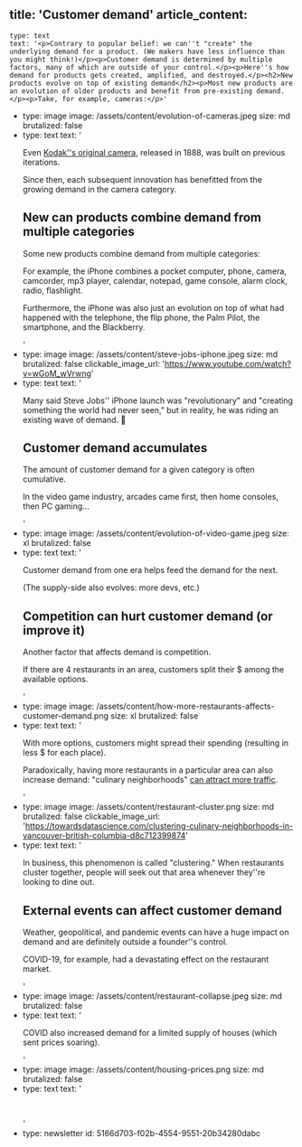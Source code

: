 title: 'Customer demand'
article_content:
  -
    type: text
    text: '<p>Contrary to popular belief: we can''t "create" the underlying demand for a product. (We makers have less influence than you might think!)</p><p>Customer demand is determined by multiple factors, many of which are outside of your control.</p><p>Here''s how demand for products gets created, amplified, and destroyed.</p><h2>New products evolve on top of existing demand</h2><p>Most new products are an evolution of older products and benefit from pre-existing demand.</p><p>Take, for example, cameras:</p>'
  -
    type: image
    image: /assets/content/evolution-of-cameras.jpeg
    size: md
    brutalized: false
  -
    type: text
    text: '<p>Even <a href="https://www.metmuseum.org/toah/hd/kodk/hd_kodk.htm">Kodak''s original camera</a>, released in 1888, was built on previous iterations.</p><p>Since then, each subsequent innovation has benefitted from the growing demand in the camera category.</p><h2>New can products combine demand from multiple categories</h2><p>Some new products combine demand from multiple categories:</p><p>For example, the iPhone combines a pocket computer, phone, camera, camcorder, mp3 player, calendar, notepad, game console, alarm clock, radio, flashlight.</p><p>Furthermore, the iPhone was also just an evolution on top of what had happened with the telephone, the flip phone, the Palm Pilot, the smartphone, and the Blackberry.</p>'
  -
    type: image
    image: /assets/content/steve-jobs-iphone.jpeg
    size: md
    brutalized: false
    clickable_image_url: 'https://www.youtube.com/watch?v=wGoM_wVrwng'
  -
    type: text
    text: '<p>Many said Steve Jobs'' iPhone launch was "revolutionary" and "creating something the world had never seen," but in reality, he was riding an existing wave of demand. 🌊</p><h2>Customer demand accumulates</h2><p>The amount of customer demand for a given category is often cumulative.</p><p>In the video game industry, arcades came first, then home consoles, then PC gaming...</p>'
  -
    type: image
    image: /assets/content/evolution-of-video-game.jpeg
    size: xl
    brutalized: false
  -
    type: text
    text: '<p>Customer demand from one era helps feed the demand for the next.</p><p>(The supply-side also evolves: more devs, etc.)</p><h2>Competition can hurt customer demand (or improve it)</h2><p>Another factor that affects demand is competition.</p><p>If there are 4 restaurants in an area, customers split their $ among the available options.</p>'
  -
    type: image
    image: /assets/content/how-more-restaurants-affects-customer-demand.png
    size: xl
    brutalized: false
  -
    type: text
    text: '<p>With more options, customers might spread their spending (resulting in less $ for each place).</p><p>Paradoxically, having more restaurants in a particular area can also increase demand: "culinary neighborhoods" <a href="https://towardsdatascience.com/clustering-culinary-neighborhoods-in-vancouver-british-columbia-d8c712399874">can attract more traffic</a>.</p>'
  -
    type: image
    image: /assets/content/restaurant-cluster.png
    size: md
    brutalized: false
    clickable_image_url: 'https://towardsdatascience.com/clustering-culinary-neighborhoods-in-vancouver-british-columbia-d8c712399874'
  -
    type: text
    text: '<p>In business, this phenomenon is called "clustering." When restaurants cluster together, people will seek out that area whenever they''re looking to dine out.</p><h2>External events can affect customer demand</h2><p>Weather, geopolitical, and pandemic events can have a huge impact on demand and are definitely outside a founder''s control.</p><p>COVID-19, for example, had a devastating effect on the restaurant market.</p>'
  -
    type: image
    image: /assets/content/restaurant-collapse.jpeg
    size: md
    brutalized: false
  -
    type: text
    text: '<p>COVID also increased demand for a limited supply of houses (which sent prices soaring).</p>'
  -
    type: image
    image: /assets/content/housing-prices.png
    size: md
    brutalized: false
  -
    type: text
    text: '<p><br></p>'
  -
    type: newsletter
id: 5166d703-f02b-4554-9551-20b34280dabc
